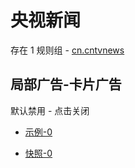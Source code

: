# 央视新闻

存在 1 规则组 - [cn.cntvnews](/src/apps/cn.cntvnews.ts)

## 局部广告-卡片广告

默认禁用 - 点击关闭

- [示例-0](https://m.gkd.li/57941037/8c4308a3-4142-45a0-a085-af8ee89ead04)

- [快照-0](https://i.gkd.li/i/14368501)
